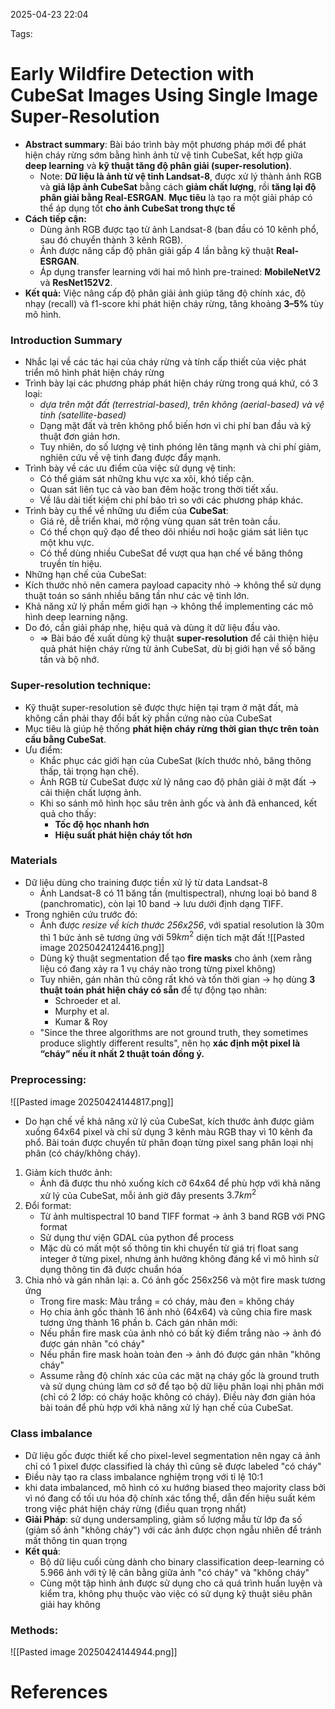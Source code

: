 2025-04-23 22:04


Tags: 

# Early Wildfire Detection with CubeSat Images Using Single Image Super-Resolution

- **Abstract summary**: Bài báo trình bày một phương pháp mới để phát hiện cháy rừng sớm bằng hình ảnh từ vệ tinh CubeSat, kết hợp giữa **deep learning** và **kỹ thuật tăng độ phân giải (super-resolution)**. 
	- Note: **Dữ liệu là ảnh từ vệ tinh Landsat-8**, được xử lý thành ảnh RGB và **giả lập ảnh CubeSat** bằng cách **giảm chất lượng**, rồi **tăng lại độ phân giải bằng Real-ESRGAN**.  **Mục tiêu** là tạo ra một giải pháp có thể áp dụng tốt **cho ảnh CubeSat trong thực tế**
- **Cách tiếp cận:**    
    - Dùng ảnh RGB được tạo từ ảnh Landsat-8 (ban đầu có 10 kênh phổ, sau đó chuyển thành 3 kênh RGB).
    - Ảnh được nâng cấp độ phân giải gấp 4 lần bằng kỹ thuật **Real-ESRGAN**.
    - Áp dụng transfer learning với hai mô hình pre-trained: **MobileNetV2** và **ResNet152V2**.
- **Kết quả:** Việc nâng cấp độ phân giải ảnh giúp tăng độ chính xác, độ nhạy (recall) và f1-score khi phát hiện cháy rừng, tăng khoảng **3–5%** tùy mô hình.
### Introduction Summary
- Nhắc lại về các tác hại của cháy rừng và tính cấp thiết của việc phát triển mô hình phát hiện cháy rừng
- Trình bày lại các phương pháp phát hiện cháy rừng trong quá khứ, có 3 loại:
	- *dựa trên mặt đất (terrestrial-based), trên không (aerial-based) và vệ tinh (satellite-based)*
	- Dạng mặt đất và trên không phổ biến hơn vì chi phí ban đầu và kỹ thuật đơn giản hơn.
	- Tuy nhiên, do số lượng vệ tinh phóng lên tăng mạnh và chi phí giảm, nghiên cứu về vệ tinh đang được đẩy mạnh.
- Trình bày về các ưu điểm của việc sử dụng vệ tinh:
	- Có thể giám sát những khu vực xa xôi, khó tiếp cận.
	- Quan sát liên tục cả vào ban đêm hoặc trong thời tiết xấu.
	- Về lâu dài tiết kiệm chi phí bảo trì so với các phương pháp khác.
- Trình bày cụ thể về những ưu điểm của **CubeSat**:
	 - Giá rẻ, dễ triển khai, mở rộng vùng quan sát trên toàn cầu.
	- Có thể chọn quỹ đạo để theo dõi nhiều nơi hoặc giám sát liên tục một khu vực.
	- Có thể dùng nhiều CubeSat để vượt qua hạn chế về băng thông truyền tín hiệu.
- Những hạn chế của CubeSat: 
- Kích thước nhỏ nên camera payload capacity nhỏ → không thể sử dụng thuật toán so sánh nhiều băng tần như các vệ tinh lớn.
- Khả năng xử lý phần mềm giới hạn → không thể implementing các mô hình deep learning nặng.
- Do đó, cần giải pháp nhẹ, hiệu quả và dùng ít dữ liệu đầu vào.
	- => Bài báo đề xuất dùng kỹ thuật **super-resolution** để cải thiện hiệu quả phát hiện cháy rừng từ ảnh CubeSat, dù bị giới hạn về số băng tần và bộ nhớ.
### Super-resolution technique:
- Kỹ thuật super-resolution sẽ được thực hiện tại trạm ở mặt đất, mà không cần phải thay đổi bất kỳ phần cứng nào của CubeSat
 - Mục tiêu là giúp hệ thống **phát hiện cháy rừng thời gian thực trên toàn cầu bằng CubeSat**.    
- Ưu điểm:    
    - Khắc phục các giới hạn của CubeSat (kích thước nhỏ, băng thông thấp, tải trọng hạn chế).
    - Ảnh RGB từ CubeSat được xử lý nâng cao độ phân giải ở mặt đất → cải thiện chất lượng ảnh.
    - Khi so sánh mô hình học sâu trên ảnh gốc và ảnh đã enhanced, kết quả cho thấy:
        - **Tốc độ học nhanh hơn**
        - **Hiệu suất phát hiện cháy tốt hơn**
### Materials
- Dữ liệu dùng cho training được tiền xử lý từ data Landsat-8
	- Ảnh Landsat-8 có 11 băng tần (multispectral), nhưng loại bỏ band 8 (panchromatic), còn lại 10 band → lưu dưới định dạng TIFF.
- Trong nghiên cứu trước đó:
	- Ảnh được *resize về kích thước 256x256*, với spatial resolution là 30m thì 1 bức ảnh sẽ tương ứng với $59km^2$ diện tích mặt đất 
	![[Pasted image 20250424124416.png]]
	- Dùng kỹ thuật segmentation để tạo **fire masks** cho ảnh (xem rằng liệu có đang xảy ra 1 vụ cháy nào trong từng pixel không) 
	- Tuy nhiên, gán nhãn thủ công rất khó và tốn thời gian → họ dùng **3 thuật toán phát hiện cháy có sẵn** để tự động tạo nhãn:
		- Schroeder et al.
		- Murphy et al.    
		- Kumar & Roy
	- "Since the three algorithms are not ground truth, they sometimes produce slightly different results", nên họ **xác định một pixel là “cháy” nếu ít nhất 2 thuật toán đồng ý.**
### Preprocessing:
![[Pasted image 20250424144817.png]]

- Do hạn chế về khả năng xử lý của CubeSat, kích thước ảnh được giảm xuống 64x64 pixel và chỉ sử dụng 3 kênh màu RGB thay vì 10 kênh đa phổ. Bài toán được chuyển từ phân đoạn từng pixel sang phân loại nhị phân (có cháy/không cháy).
1. Giảm kích thước ảnh:
	- Ảnh đã được thu nhỏ xuống kích cỡ 64x64 để phù hợp với khả năng xử lý của CubeSat, mỗi ảnh giờ đây presents $3.7km^2$
2. Đổi format:
	- Từ ảnh multispectral 10 band TIFF format -> ảnh 3 band RGB với PNG format
	- Sử dụng thư viện GDAL của python để process
	- Mặc dù có mất một số thông tin khi chuyển từ giá trị float sang integer ở từng pixel, nhưng ảnh hưởng không đáng kể vì mô hình sử dụng thông tin đã được chuẩn hóa
3. Chia nhỏ và gán nhãn lại: 
	a. Có ảnh gốc 256x256 và một fire mask tương ứng
    - Trong fire mask: Màu trắng = có cháy, màu đen = không cháy
	- Họ chia ảnh gốc thành 16 ảnh nhỏ (64x64) và cũng chia fire mask tương ứng thành 16 phần
	b.  Cách gán nhãn mới:
    - Nếu phần fire mask của ảnh nhỏ có bất kỳ điểm trắng nào → ảnh đó được gán nhãn "có cháy"
    - Nếu phần fire mask hoàn toàn đen → ảnh đó được gán nhãn "không cháy"
	-  Assume rằng độ chính xác của các mặt nạ cháy gốc là ground truth và sử dụng chúng làm cơ sở để tạo bộ dữ liệu phân loại nhị phân mới (chỉ có 2 lớp: có cháy hoặc không có cháy).
Điều này đơn giản hóa bài toán để phù hợp với khả năng xử lý hạn chế của CubeSat.
### Class imbalance
- Dữ liệu gốc được thiết kế cho pixel-level segmentation nên ngay cả ảnh chỉ có 1 pixel được classified là cháy thì cũng sẽ được labeled "có cháy"
- Điều này tạo ra class imbalance nghiệm trọng với tỉ lệ 10:1
- khi data imbalanced, mô hình có xu hướng biased theo majority class bởi vì nó đang cố tối ưu hóa độ chính xác tổng thể, dẫn đến hiệu suất kém trong việc phát hiện cháy rừng (điều quan trọng nhất)
- **Giải Pháp**: sử dụng undersampling, giảm số lượng mẫu từ lớp đa số (giảm số ảnh "không cháy") với các ảnh được chọn ngẫu nhiên để tránh mất thông tin quan trọng
- **Kết quả**: 
	- Bộ dữ liệu cuối cùng dành cho binary classification deep-learning có 5.966 ảnh với tỷ lệ cân bằng giữa ảnh "có cháy" và "không cháy"
	- Cùng một tập hình ảnh được sử dụng cho cả quá trình huấn luyện và kiểm tra, không phụ thuộc vào việc có sử dụng kỹ thuật siêu phân giải hay không
### Methods:
![[Pasted image 20250424144944.png]]



# References
